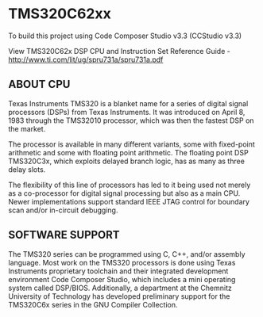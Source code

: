 TMS320C62xx
=============================

To build this project using Code Composer Studio v3.3 (CCStudio v3.3) 

View TMS320C62x DSP CPU and Instruction Set Reference Guide - http://www.ti.com/lit/ug/spru731a/spru731a.pdf

ABOUT CPU
-----------

Texas Instruments TMS320 is a blanket name for a series of digital signal 
processors (DSPs) from Texas Instruments. It was introduced on April 8, 
1983 through the TMS32010 processor, which was then the fastest DSP on the 
market.

The processor is available in many different variants, some with fixed-point 
arithmetic and some with floating point arithmetic. The floating point DSP 
TMS320C3x, which exploits delayed branch logic, has as many as three delay 
slots.

The flexibility of this line of processors has led to it being used not 
merely as a co-processor for digital signal processing but also as a main 
CPU. Newer implementations support standard IEEE JTAG control for boundary 
scan and/or in-circuit debugging.

SOFTWARE SUPPORT
-----------

The TMS320 series can be programmed using C, C++, and/or assembly language. 
Most work on the TMS320 processors is done using Texas Instruments 
proprietary toolchain and their integrated development environment Code 
Composer Studio, which includes a mini operating system called DSP/BIOS. 
Additionally, a department at the Chemnitz University of Technology has 
developed preliminary support for the TMS320C6x series in the GNU Compiler 
Collection.
